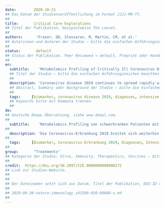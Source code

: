 ```yaml
---
date:        2020-10-21
## Das Datum der Studienveröffentlichung im Format JJJJ-MM-TT.
##
title:       Critical Care Explorations
## Titel der Publikation, beispielweise The Lancet.
##
authors:      'Fraser, DD, Slessarev, M, Martin, CM, et al.'
## Autorinnen und Autoren der Studie – bitte die einfachen Anführungszeichen beachten!
##
status:       default
## Status der Publikation. Peer Reviewed = default, Preprint oder Handout (Thesenpapier)
##
en:
  subtitle:    'Metabolomics Profiling of Critically Ill Coronavirus Disease 2019 Patients: Identification of Diagnostic and Prognostic Biomarkers'
  ## Titel der Studie – bitte die einfachen Anführungszeichen beachten!
  ##
  description: 'Coronavirus disease 2019 continues to spread rapidly with high mortality. We performed metabolomics profiling of critically ill coronavirus disease 2019 patients to understand better the underlying pathologic processes and pathways, and to identify potential diagnostic/prognostic biomarkers. Blood was collected at predetermined ICU days to measure the plasma concentrations of 162 metabolites using both direct injection-liquid chromatography-tandem mass spectrometry and proton nuclear magnetic resonance. Tertiary-care ICU and academic laboratory. Patients admitted to the ICU suspected of being infected with severe acute respiratory syndrome coronavirus 2, using standardized hospital screening methodologies, had blood samples collected until either testing was confirmed negative on ICU day 3 (coronavirus disease 2019 negative) or until ICU day 10 if the patient tested positive (coronavirus disease 2019 positive). Age- and sex-matched healthy controls and ICU patients that were either coronavirus disease 2019 positive or coronavirus disease 2019 negative were enrolled. Cohorts were well balanced with the exception that coronavirus disease 2019 positive patients suffered bilateral pneumonia more frequently than coronavirus disease 2019 negative patients. Mortality rate for coronavirus disease 2019 positive ICU patients was 40%. Feature selection identified the top-performing metabolites for identifying coronavirus disease 2019 positive patients from healthy control subjects and was dominated by increased kynurenine and decreased arginine, sarcosine, and lysophosphatidylcholines. Arginine/kynurenine ratio alone provided 100% classification accuracy between coronavirus disease 2019 positive patients and healthy control subjects. When comparing the metabolomes between coronavirus disease 2019 positive and coronavirus disease 2019 negative patients, kynurenine was the dominant metabolite and the arginine/kynurenine ratio provided 98% classification accuracy. Feature selection identified creatinine as the top metabolite for predicting coronavirus disease 2019-associated mortality on both ICU days 1 and 3, and both creatinine and creatinine/arginine ratio accurately predicted coronavirus disease 2019-associated death with 100% accuracy. Metabolomics profiling with feature classification easily distinguished both healthy control subjects and coronavirus disease 2019 negative patients from coronavirus disease 2019 positive patients. Arginine/kynurenine ratio accurately identified coronavirus disease 2019 status, whereas creatinine/arginine ratio accurately predicted coronavirus disease 2019-associated death. Administration of tryptophan (kynurenine precursor), arginine, sarcosine, and/or lysophosphatidylcholines may be considered as potential adjunctive therapies.'
  ## Abstract, Summary oder Background der Studie – bitte die einfachen Anführungszeichen b
  ##
  tags:     [biomarker, coronavirus disease 2019, diagnoses, intensive care unit, metabolomics, prognoses]
  ## Keywords bitte mit Kommata trennen.
  ##
de: 
## Deutsche DeepL-Übersetzung, siehe www.deepl.com.
##
  subtitle:    'Metabolomics Profiling von schwerkranken Patienten mit Coronavirus-Erkrankung 2019: Identifizierung von diagnostischen und prognostischen Biomarkern'
##
  description: 'Die Coronavirus-Erkrankung 2019 breitet sich weiterhin schnell aus und ist mit einer hohen Sterblichkeit verbunden. Wir haben Metabolomics-Profile von schwerkranken Patienten mit Coronavirus-Krankheit 2019 erstellt, um die zugrunde liegenden pathologischen Prozesse und Wege besser zu verstehen und potenzielle diagnostische/prognostische Biomarker zu identifizieren. An bestimmten Tagen auf der Intensivstation wurde Blut entnommen, um die Plasmakonzentrationen von 162 Metaboliten mittels Direktinjektion-Flüssigchromatographie-Tandem-Massenspektrometrie und Protonen-Kernspinresonanz zu messen. Intensivstation der Tertiärversorgung und akademisches Labor. Bei Patienten, die auf der Intensivstation aufgenommen wurden und bei denen der Verdacht auf eine Infektion mit dem Coronavirus 2 des schweren akuten respiratorischen Syndroms bestand, wurden unter Anwendung standardisierter Krankenhaus-Screening-Methoden Blutproben entnommen, bis entweder der Test am dritten Tag der Intensivstation negativ war (Coronavirus-Krankheit 2019 negativ) oder bis zum zehnten Tag der Intensivstation, wenn der Patient positiv getestet wurde (Coronavirus-Krankheit 2019 positiv). Es wurden alters- und geschlechtsgleiche gesunde Kontrollen und Intensivpatienten aufgenommen, die entweder positiv oder negativ auf das Coronavirus 2019 getestet worden waren. Die Kohorten waren ausgewogen, mit der Ausnahme, dass die Coronavirus-Krankheit 2019-positiven Patienten häufiger eine bilaterale Lungenentzündung erlitten als die Coronavirus-Krankheit 2019-negativen Patienten. Die Sterblichkeitsrate der Coronavirus-positiven Patienten auf der Intensivstation lag bei 40 %. Bei der Merkmalsauswahl wurden die leistungsfähigsten Metaboliten identifiziert, um Coronavirus-positive Patienten von gesunden Kontrollpersonen zu unterscheiden, und es dominierten erhöhte Kynureninwerte und verringerte Arginin-, Sarcosin- und Lysophosphatidylcholinwerte. Das Arginin/Kynurenin-Verhältnis allein ermöglichte eine 100-prozentige Klassifizierung zwischen Coronavirus-Krankheit 2019-positiven Patienten und gesunden Kontrollpersonen. Beim Vergleich der Metabolome zwischen Coronavirus-Krankheit 2019-positiven und Coronavirus-Krankheit 2019-negativen Patienten war Kynurenin der dominierende Metabolit, und das Arginin/Kynurenin-Verhältnis lieferte eine Klassifizierungsgenauigkeit von 98 %. Die Merkmalsauswahl identifizierte Kreatinin als den wichtigsten Metaboliten für die Vorhersage der mit der Coronavirus-Krankheit 2019 assoziierten Sterblichkeit sowohl an Tag 1 als auch an Tag 3 der Intensivstation, und sowohl Kreatinin als auch das Kreatinin/Arginin-Verhältnis sagten den mit der Coronavirus-Krankheit 2019 assoziierten Tod mit 100 %iger Genauigkeit voraus. Die Erstellung von Metabolomics-Profilen mit Merkmalsklassifizierung konnte sowohl gesunde Kontrollpersonen als auch Patienten mit negativer Coronavirus-Erkrankung 2019 von Patienten mit positiver Coronavirus-Erkrankung 2019 unterscheiden. Das Arginin/Kynurenin-Verhältnis gab den Status der Coronavirus-Krankheit 2019 genau an, während das Kreatinin/Arginin-Verhältnis den mit der Coronavirus-Krankheit 2019 assoziierten Tod genau vorhersagte. Die Verabreichung von Tryptophan (Kynurenin-Vorläufer), Arginin, Sarkosin und/oder Lysophosphatidylcholinen kann als potenzielle Zusatztherapie in Betracht gezogen werden.'
##
  tags:     [Biomarker, Coronavirus-Erkrankung 2019, Diagnosen, Intensivstation, Metabolomics, Prognosen]
##
group:       "Treatments"
## Kategorie der Studie: Virus, Immunity, Therapeutics, Vaccines – bitte die Anführungszeichen beachten!
##
credit:  https://doi.org/10.1097/CCE.0000000000000272
## Link zur Studien-Website.
##
##
## Der Dateinamen setzt sich aus Datum, Titel der Publikation, DOI-ID der Studie (nach dem letzten Slash) und der Dateiendung zusammen. Bitte den Unterstrich vor der DOI-ID beachten!
##
## 2020-09-30-nature-immunology_s41590-020-00808-x.md
##
---
```

<object data="{{ page.link }}" style='height:calc(100vh - 400px); width: 100%' type='application/pdf'></object>